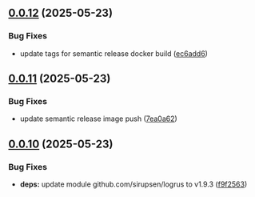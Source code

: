## [0.0.12](https://github.com/preimmortal/sidecar-backup/compare/v0.0.11...v0.0.12) (2025-05-23)


### Bug Fixes

* update tags for semantic release docker build ([ec6add6](https://github.com/preimmortal/sidecar-backup/commit/ec6add6de3398488e19f268c84c49884c76f522d))

## [0.0.11](https://github.com/preimmortal/sidecar-backup/compare/v0.0.10...v0.0.11) (2025-05-23)


### Bug Fixes

* update semantic release image push ([7ea0a62](https://github.com/preimmortal/sidecar-backup/commit/7ea0a62fd37cf531fe7547c2a58e600868c32a6b))

## [0.0.10](https://github.com/preimmortal/sidecar-backup/compare/v0.0.9...v0.0.10) (2025-05-23)


### Bug Fixes

* **deps:** update module github.com/sirupsen/logrus to v1.9.3 ([f9f2563](https://github.com/preimmortal/sidecar-backup/commit/f9f2563a4f6ef00721100d86e7ccc7091fdc8077))
